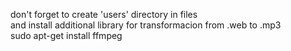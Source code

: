 don't forget to create 'users' directory in files  
and install additional library for transformacion from .web to .mp3  
sudo apt-get install ffmpeg
